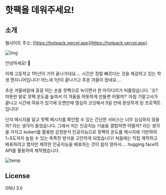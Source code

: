# 핫팩을 데워주세요!

## 소개

웹사이트 주소: [https://hotpack.vercel.app](https://hotpack.vercel.app)

![Img](https://i.imgur.com/ifhgMkF.png)

안녕하세요! 👋

이제 고등학교 1학년이 거의 끝나가네요…. 시간은 정말 빠르다는 것을 체감하고 있는 학생 엔지니어입니다! 어느새 1년이 끝나가고 추운 겨울이 왔네요….

추운 겨울바람에 꽁꽁 어는 손을 핫팩으로 녹이면서 한 아이디어가 떠올랐습니다. '오? 따뜻한 말로 핫팩 온도를 높여서 이 겨울을 따뜻하게 만들면 어떨까?' 마침 기말고사가 끝나고 시간에 여유가 있기에 오랜만에 열심히 코딩해서 5일 만에 완성하게 된 프로젝트입니다!

단지 메시지를 달고 핫팩 메시지를 확인할 수 있는 간단한 서비스는 너무 심심하지 않을까? 라는 생각이 들었습니다. 그래서 저는 인공지능 기술을 결합하면 어떨까? 라는 생각을 가지고 kobert를 활용한 감정분석 인공지능으로 핫팩의 온도를 메시지에 기반하여 1~5도까지 높일 수 있는 독특한 방식을 고안하게 되었습니다! 처음에는 직접 제작하고 배포하려고 했지만 제작한 인공지능을 배포하는 것이 쉽지 않아서…. hugging face의 API를 활용하여 제작했습니다.

![temp](https://i.imgur.com/rkIgnQj.png)

## License

GNU 3.0
